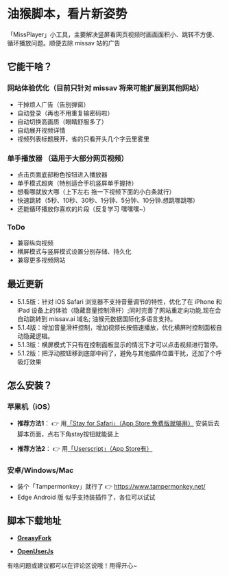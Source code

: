 

# 油猴脚本，看片新姿势

「MissPlayer」小工具，主要解决竖屏看网页视频时画面面积小、跳转不方便、循环播放问题。顺便去除 missav 站的广告

## 它能干啥？

### 网站体验优化（目前只针对 missav 将来可能扩展到其他网站）
- 干掉烦人广告（告别弹窗）
- 自动登录（再也不用重复输密码啦）
- 自动切换高画质（眼睛舒服多了）
- 自动展开视频详情
- 视频列表标题展开，省的只看开头几个字云里雾里

### 单手播放器 （适用于大部分网页视频）
- 点击页面底部粉色按钮进入播放器
- 单手模式超爽（特别适合手机竖屏单手握持）
- 想看哪就放大哪（上下左右 拖一下视频下面的小白条就行）
- 快速跳转（5秒、10秒、30秒、1分钟、5分钟、10分钟.想跳哪跳哪）
- 还能循环播放你喜欢的片段（反复学习 嘿嘿嘿~）

### ToDo
- 兼容纵向视频
- 横屏模式与竖屏模式设置分别存储、持久化
- 兼容更多视频网站

## 最近更新
- 5.1.5版：针对 iOS Safari 浏览器不支持音量调节的特性，优化了在 iPhone 和 iPad 设备上的体验（隐藏音量控制滑杆）;同时完善了网站重定向功能,现在会自动跳转到 missav.ai 域名; 油猴元数据国际化多语言支持。
- 5.1.4版：增加音量滑杆控制，增加视频长按倍速播放，优化横屏时控制面板自动隐藏逻辑。
- 5.1.3版：横屏模式下只有在控制面板显示的情况下才可以点击视频进行暂停。
- 5.1.2版：把浮动按钮移到底部中间了，避免与其他插件位置干扰，还加了个呼吸灯效果

## 怎么安装？

### 苹果机（iOS）
- **推荐方法1**：
 👉 用[「Stay for Safari」（App Store 免费版就够用）](https://apps.apple.com/cn/app/stay-for-safari-%E6%B5%8F%E8%A7%88%E5%99%A8%E4%BC%B4%E4%BE%A3/id1591620171)
安装后去脚本页面，点右下角stay按钮就能装上
  
- **推荐方法2**：
 👉 用[「Userscript」（App Store有）](https://apps.apple.com/cn/app/userscripts/id1463298887)

### 安卓/Windows/Mac
- 装个「Tampermonkey」就行了
  👉 https://www.tampermonkey.net/
- Edge Android 版 似乎支持装插件了，各位可以试试

## 脚本下载地址
- [**GreasyFork**](https://greasyfork.org/zh-CN/scripts/453300-missav-%E5%8E%BB%E5%B9%BF%E5%91%8A-%E5%BD%B1%E9%99%A2%E6%A8%A1%E5%BC%8F-%E5%8D%95%E6%89%8B%E6%92%AD%E6%94%BE%E5%99%A8)

- [**OpenUserJs**](https://openuserjs.org/scripts/loadingi/MissAV_%E5%8E%BB%E5%B9%BF%E5%91%8A_%E5%BD%B1%E9%99%A2%E6%A8%A1%E5%BC%8F_(%E5%8D%95%E6%89%8B%E6%92%AD%E6%94%BE%E5%99%A8))

有啥问题或建议都可以在评论区说哦！用得开心~

